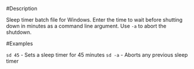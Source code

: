 #Description

Sleep timer batch file for Windows. Enter the time to wait before shutting down in minutes as a command line argument. Use `-a` to abort the shutdown.

#Examples

`sd 45` - Sets a sleep timer for 45 minutes
`sd -a` - Aborts any previous sleep timer
